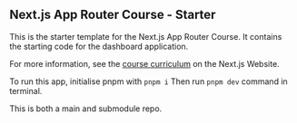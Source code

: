 ## Next.js App Router Course - Starter

This is the starter template for the Next.js App Router Course. It contains the starting code for the dashboard application.

For more information, see the [course curriculum](https://nextjs.org/learn) on the Next.js Website.

To run this app, initialise pnpm with ```pnpm i```
Then run ```pnpm dev``` command in terminal.

This is both a main and submodule repo.